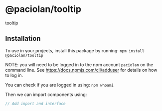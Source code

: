 # @paciolan/tooltip
tooltip

## Installation
To use in your projects, install this package by running: `npm install @paciolan/tooltip`

NOTE: you will need to be logged in to the npm account `paciolan` on the command line. See https://docs.npmjs.com/cli/adduser for details on how to log in.

You can check if you are logged in using: `npm whoami`

Then we can import components using:
```js
// Add import and interface
```
